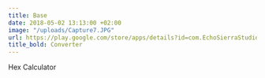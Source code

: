 ```yaml
---
title: Base
date: 2018-05-02 13:13:00 +02:00
image: "/uploads/Capture7.JPG"
url: https://play.google.com/store/apps/details?id=com.EchoSierraStudio.NumericCalculator
title_bold: Converter
---
```


Hex Calculator